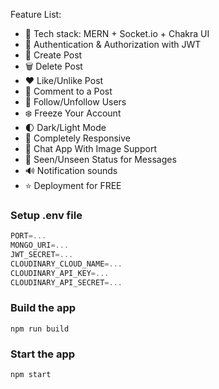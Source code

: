 
Feature List:

-   🌟 Tech stack: MERN + Socket.io + Chakra UI
-   🎃 Authentication & Authorization with JWT
-   📝 Create Post
-   🗑️ Delete Post
-   ❤️ Like/Unlike Post
-   💬 Comment to a Post
-   👥 Follow/Unfollow Users
-   ❄️ Freeze Your Account
-   🌓 Dark/Light Mode
-   📱 Completely Responsive
-   💬 Chat App With Image Support
-   👀 Seen/Unseen Status for Messages
-   🔊 Notification sounds
-   ⭐ Deployment for FREE

### Setup .env file

```js
PORT=...
MONGO_URI=...
JWT_SECRET=...
CLOUDINARY_CLOUD_NAME=...
CLOUDINARY_API_KEY=...
CLOUDINARY_API_SECRET=...
```

### Build the app

```shell
npm run build
```

### Start the app

```shell
npm start
```